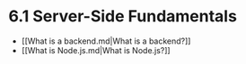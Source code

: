 # 6.1 Server-Side Fundamentals

- [[What is a backend.md|What is a backend?]]
- [[What is Node.js.md|What is Node.js?]]
